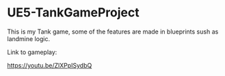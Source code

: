 # UE5-TankGameProject

This is my Tank game, some of the features are made in blueprints 
sush as landmine logic.

Link to gameplay:


https://youtu.be/ZlXPpISydbQ
